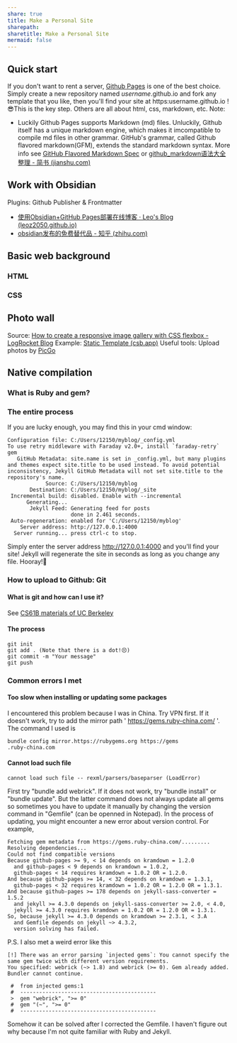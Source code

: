```yaml
---
share: true
title: Make a Personal Site
sharepath: 
sharetitle: Make a Personal Site
mermaid: false
---
```

## Quick start
If you don't want to rent a server, [Github Pages](https://pages.github.com/) is one of the best choice. Simply create a new repository named _username_.github.io and fork any template that you like, then you'll find your site at https:username.github.io !😎This is the key step. Others are all about html, css, markdown, etc.
Note:
- Luckily Github Pages supports Markdown (md) files. Unluckily, Github itself has a unique markdown engine, which makes it imcompatible to compile md files in other grammar. GitHub's grammar, called Github flavored markdown(GFM), extends the standard markdown syntax. More info see [GitHub Flavored Markdown Spec](https://github.github.com/gfm/#:~:text=GitHub%20Flavored%20Markdown%2C%20often%20shortened%20as%20GFM%2C%20is,dialect.%20GFM%20is%20a%20strict%20superset%20of%20CommonMark.) or  [github_markdown语法大全整理 - 简书 (jianshu.com)](https://www.jianshu.com/p/40ba812dd973)
## Work with Obsidian
Plugins: Github Publisher & Frontmatter
- [使用Obsidian+GitHub Pages部署在线博客 · Leo's Blog (leoz2050.github.io)](https://leoz2050.github.io/DigitalGarden/2023/09/03/Build-Blog-Online.html)
- [obsidian发布的免费替代品 - 知乎 (zhihu.com)](https://zhuanlan.zhihu.com/p/634583092)
## Basic web background
### HTML
### CSS
## Photo wall
Source: [How to create a responsive image gallery with CSS flexbox - LogRocket Blog](https://blog.logrocket.com/responsive-image-gallery-css-flexbox/)
Example: [Static Template (csb.app)](https://sts6l7.csb.app/)
Useful tools: Upload photos by [PicGo](https://picgo.github.io/PicGo-Doc/zh/guide/config.html#github%E5%9B%BE%E5%BA%8A)
## Native compilation
### What is Ruby and gem?
### The entire process
If you are lucky enough, you may find this in your cmd window:
```
Configuration file: C:/Users/12150/myblog/_config.yml
To use retry middleware with Faraday v2.0+, install `faraday-retry` gem
   GitHub Metadata: site.name is set in _config.yml, but many plugins and themes expect site.title to be used instead. To avoid potential inconsistency, Jekyll GitHub Metadata will not set site.title to the repository's name.
            Source: C:/Users/12150/myblog
       Destination: C:/Users/12150/myblog/_site
 Incremental build: disabled. Enable with --incremental
      Generating...
       Jekyll Feed: Generating feed for posts
                    done in 2.461 seconds.
 Auto-regeneration: enabled for 'C:/Users/12150/myblog'
    Server address: http://127.0.0.1:4000
  Server running... press ctrl-c to stop.
```
Simply enter the server address http://127.0.0.1:4000 and you'll find your site! Jekyll will regenerate the site in seconds as long as you change any file. Hooray!🥳
### How to upload to Github: Git
#### What is git and how can I use it?
See [CS61B materials of UC Berkeley](https://fa23.datastructur.es/materials/lab/lab01/)
#### The process
```
git init
git add . (Note that there is a dot!😣)
git commit -m "Your message"
git push
```
### Common errors I met
#### Too slow when installing or updating some packages
I encountered this problem because I was in China. Try VPN first. If it doesn't work, try to add the mirror path ' https://gems.ruby-china.com/ '. The command I used is 
```
bundle config mirror.https://rubygems.org https://gems
.ruby-china.com
```
#### Cannot load such file
```
cannot load such file -- rexml/parsers/baseparser (LoadError)
```
First try "bundle add webrick". If it does not work, try "bundle install" or "bundle update". But the latter command does not always update all gems so sometimes you have to update it manually by changing the version command in "Gemfile" (can be openned in Notepad).
In the process of updating, you might encounter a new error about version control. For example,

```
Fetching gem metadata from https://gems.ruby-china.com/.........
Resolving dependencies...
Could not find compatible versions
Because github-pages >= 9, < 14 depends on kramdown = 1.2.0
  and github-pages < 9 depends on kramdown = 1.0.2,
  github-pages < 14 requires kramdown = 1.0.2 OR = 1.2.0.
And because github-pages >= 14, < 32 depends on kramdown = 1.3.1,
  github-pages < 32 requires kramdown = 1.0.2 OR = 1.2.0 OR = 1.3.1.
And because github-pages >= 178 depends on jekyll-sass-converter = 1.5.2
  and jekyll >= 4.3.0 depends on jekyll-sass-converter >= 2.0, < 4.0,
  jekyll >= 4.3.0 requires kramdown = 1.0.2 OR = 1.2.0 OR = 1.3.1.
So, because jekyll >= 4.3.0 depends on kramdown >= 2.3.1, < 3.A
  and Gemfile depends on jekyll ~> 4.3.2,
  version solving has failed.
```

P.S. I also met a weird error like this
```
[!] There was an error parsing `injected gems`: You cannot specify the same gem twice with different version requirements.
You specified: webrick (~> 1.8) and webrick (>= 0). Gem already added. Bundler cannot continue.

 #  from injected gems:1
 #  -------------------------------------------
 >  gem "webrick", ">= 0"
 #  gem "(~", ">= 0"
 #  -------------------------------------------
```
Somehow it can be solved after I corrected the Gemfile. I haven't figure out why because I'm not quite familiar with Ruby and Jekyll.